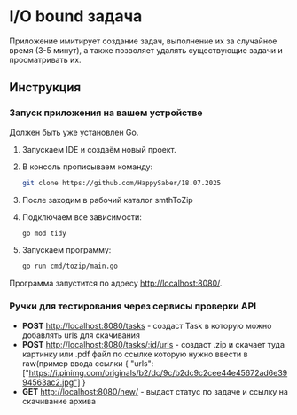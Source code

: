 # I/O bound задача

Приложение имитирует создание задач, выполнение их за случайное время (3-5 минут), а также позволяет удалять существующие задачи и просматривать их.

## Инструкция

### Запуск приложения на вашем устройстве

Должен быть уже установлен Go.

1. Запускаем IDE и создаём новый проект.
2. В консоль прописываем команду:

   ```bash
   git clone https://github.com/HappySaber/18.07.2025
   ```

3. После заходим в рабочий каталог smthToZip

4. Подключаем все зависимости:

   ```bash
   go mod tidy
   ```

5. Запускаем программу:

   ```bash
   go run cmd/tozip/main.go
   ```

Программа запустится по адресу [http://localhost:8080/](http://localhost:8080/).

### Ручки для тестирования через сервисы проверки API

- **POST** [http://localhost:8080/tasks](http://localhost:8080/tasks) - создаст Task  в которую можно добавлять urls для скачивания
- **POST** [http://localhost:8080/tasks/:id/urls](http://localhost:8080/tasks/:id/urls) - создаст .zip и скачает туда картинку или .pdf файл по ссылке которую нужно ввести в raw(пример ввода ссылки 
{
    "urls":["https://i.pinimg.com/originals/b2/dc/9c/b2dc9c2cee44e45672ad6e3994563ac2.jpg"]
}
- **GET** [http://localhost:8080/new/](http://localhost:8080/tasks/:id) - выдаст статус по задаче и ссылку на скачивание архива

